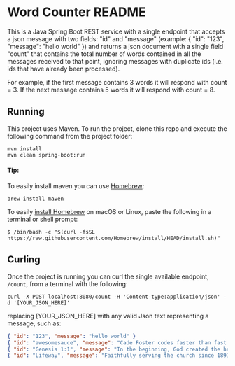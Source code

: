 # Word Counter README #
This is a Java Spring Boot REST service with a single endpoint that accepts a json message with two fields: "id" and
"message" (example: { "id": "123", "message": "hello world" }) and returns a json document with a single field "count"
that contains the total number of words contained in all the messages received to that point, ignoring messages with
duplicate ids (i.e. ids that have already been processed).

For example, if the first message contains 3 words it will respond with count = 3. If the next message contains 5 words
it will respond with count = 8. 

## Running ##
This project uses Maven. To run the project, clone this repo and execute the following command from the project folder:
```
mvn install
mvn clean spring-boot:run
```

#### Tip: ####
To easily install maven you can use [Homebrew](https://formulae.brew.sh/formula/maven):
```
brew install maven
```
To easily [install Homebrew](https://brew.sh/) on macOS or Linux, paste the following in a terminal or shell prompt:
```
$ /bin/bash -c "$(curl -fsSL https://raw.githubusercontent.com/Homebrew/install/HEAD/install.sh)"
```

## Curling ##
Once the project is running you can curl the single available endpoint, `/count`, from a terminal with the following:
```
curl -X POST localhost:8080/count -H 'Content-type:application/json' -d '[YOUR_JSON_HERE]'
```
replacing [YOUR_JSON_HERE] with any valid Json text representing a message, such as:
```json
{ "id": "123", "message": "hello world" }
{ "id": "awesomesauce", "message": "Cade Foster codes faster than fast coders." }
{ "id": "Genesis 1:1", "message": "In the beginning, God created the heavens and the earth." }
{ "id": "Lifeway", "message": "Faithfully serving the church since 1891" }
```
